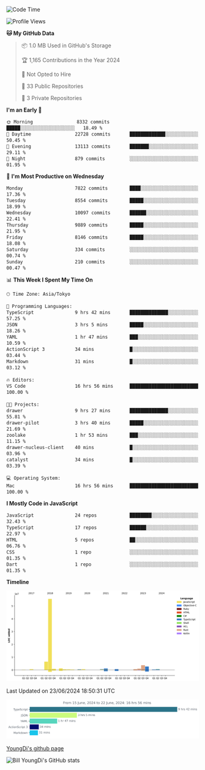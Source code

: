 <!--START_SECTION:waka-->
![Code Time](http://img.shields.io/badge/Code%20Time-770%20hrs%2025%20mins-blue)

![Profile Views](http://img.shields.io/badge/Profile%20Views-0-blue)

**🐱 My GitHub Data** 

> 📦 1.0 MB Used in GitHub's Storage 
 > 
> 🏆 1,165 Contributions in the Year 2024
 > 
> 🚫 Not Opted to Hire
 > 
> 📜 33 Public Repositories 
 > 
> 🔑 3 Private Repositories 
 > 
**I'm an Early 🐤** 

```text
🌞 Morning                8332 commits        █████░░░░░░░░░░░░░░░░░░░░   18.49 % 
🌆 Daytime                22728 commits       █████████████░░░░░░░░░░░░   50.45 % 
🌃 Evening                13113 commits       ███████░░░░░░░░░░░░░░░░░░   29.11 % 
🌙 Night                  879 commits         ░░░░░░░░░░░░░░░░░░░░░░░░░   01.95 % 
```
📅 **I'm Most Productive on Wednesday** 

```text
Monday                   7822 commits        ████░░░░░░░░░░░░░░░░░░░░░   17.36 % 
Tuesday                  8554 commits        █████░░░░░░░░░░░░░░░░░░░░   18.99 % 
Wednesday                10097 commits       ██████░░░░░░░░░░░░░░░░░░░   22.41 % 
Thursday                 9889 commits        █████░░░░░░░░░░░░░░░░░░░░   21.95 % 
Friday                   8146 commits        █████░░░░░░░░░░░░░░░░░░░░   18.08 % 
Saturday                 334 commits         ░░░░░░░░░░░░░░░░░░░░░░░░░   00.74 % 
Sunday                   210 commits         ░░░░░░░░░░░░░░░░░░░░░░░░░   00.47 % 
```


📊 **This Week I Spent My Time On** 

```text
🕑︎ Time Zone: Asia/Tokyo

💬 Programming Languages: 
TypeScript               9 hrs 42 mins       ██████████████░░░░░░░░░░░   57.25 % 
JSON                     3 hrs 5 mins        █████░░░░░░░░░░░░░░░░░░░░   18.26 % 
YAML                     1 hr 47 mins        ███░░░░░░░░░░░░░░░░░░░░░░   10.59 % 
ActionScript 3           34 mins             █░░░░░░░░░░░░░░░░░░░░░░░░   03.44 % 
Markdown                 31 mins             █░░░░░░░░░░░░░░░░░░░░░░░░   03.12 % 

🔥 Editors: 
VS Code                  16 hrs 56 mins      █████████████████████████   100.00 % 

🐱‍💻 Projects: 
drawer                   9 hrs 27 mins       ██████████████░░░░░░░░░░░   55.81 % 
drawer-pilot             3 hrs 40 mins       █████░░░░░░░░░░░░░░░░░░░░   21.69 % 
zoolake                  1 hr 53 mins        ███░░░░░░░░░░░░░░░░░░░░░░   11.15 % 
drawer-nucleus-client    40 mins             █░░░░░░░░░░░░░░░░░░░░░░░░   03.96 % 
catalyst                 34 mins             █░░░░░░░░░░░░░░░░░░░░░░░░   03.39 % 

💻 Operating System: 
Mac                      16 hrs 56 mins      █████████████████████████   100.00 % 
```

**I Mostly Code in JavaScript** 

```text
JavaScript               24 repos            ████████░░░░░░░░░░░░░░░░░   32.43 % 
TypeScript               17 repos            ██████░░░░░░░░░░░░░░░░░░░   22.97 % 
HTML                     5 repos             ██░░░░░░░░░░░░░░░░░░░░░░░   06.76 % 
CSS                      1 repo              ░░░░░░░░░░░░░░░░░░░░░░░░░   01.35 % 
Dart                     1 repo              ░░░░░░░░░░░░░░░░░░░░░░░░░   01.35 % 
```



**Timeline**

![Lines of Code chart](https://raw.githubusercontent.com/Youngdi/Youngdi/master/assets/bar_graph.png)


 Last Updated on 23/06/2024 18:50:31 UTC
<!--END_SECTION:waka-->

![wakatime](./images/stat.svg)

[YoungDi's github page](https://youngdi.github.io)

![Bill YoungDi's GitHub stats](https://github-readme-stats.vercel.app/api?username=youngdi&count_private=true&show_icons=true)
